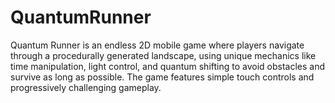 # QuantumRunner
Quantum Runner is an endless 2D mobile game where players navigate through a procedurally generated landscape, using unique mechanics like time manipulation, light control, and quantum shifting to avoid obstacles and survive as long as possible. The game features simple touch controls and progressively challenging gameplay.
